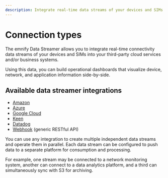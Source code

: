 ```yaml
---
description: Integrate real-time data streams of your devices and SIMs
---
```


# Connection types

The emnify Data Streamer allows you to integrate real-time connectivity data streams of your devices and SIMs into your third-party cloud services and/or business systems. 

Using this data, you can build operational dashboards that visualize device, network, and application information side-by-side. 

## Available data streamer integrations

- [Amazon](available-integrations#amazon)
- [Azure](available-integrations#azure)
- [Google Cloud](available-integrations#google-cloud)
- [Keen](available-integrations#keen)
- [Datadog](available-integrations#datadog)
- [Webhook](available-integrations#webhook) (generic RESTful API)

You can use any integration to create multiple independent data streams and operate them in parallel. 
Each data stream can be configured to push data to a separate platform for consumption and processing. 

For example, one stream may be connected to a network monitoring system, another can connect to a data analytics platform, and a third can simultaneously sync with S3 for archiving.
